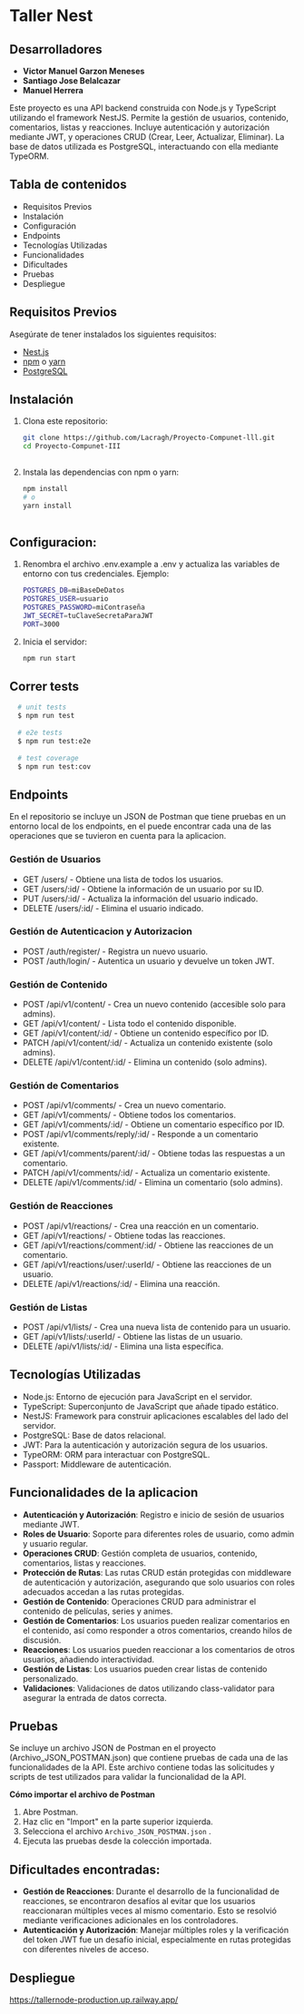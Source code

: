 # Taller Nest 

## Desarrolladores
- **Victor Manuel Garzon Meneses**
- **Santiago Jose Belalcazar**
- **Manuel Herrera**

Este proyecto es una API backend construida con Node.js y TypeScript utilizando el framework NestJS. Permite la gestión de usuarios, contenido, comentarios, listas y reacciones. Incluye autenticación y autorización mediante JWT, y operaciones CRUD (Crear, Leer, Actualizar, Eliminar). La base de datos utilizada es PostgreSQL, interactuando con ella mediante TypeORM.

## Tabla de contenidos

   - Requisitos Previos
   - Instalación
   - Configuración
   - Endpoints
   - Tecnologías Utilizadas
   - Funcionalidades
   - Dificultades
   - Pruebas
   - Despliegue

## Requisitos Previos

Asegúrate de tener instalados los siguientes requisitos:

- [Nest.js](https://nestjs.com)
- [npm](https://www.npmjs.com/) o [yarn](https://yarnpkg.com/)
- [PostgreSQL](https://www.postgresql.org)

## Instalación

1. Clona este repositorio:
   ```bash
   git clone https://github.com/Lacragh/Proyecto-Compunet-lll.git
   cd Proyecto-Compunet-III
  
2. Instala las dependencias con npm o yarn:
   ```bash
   npm install
   # o
   yarn install
  
## Configuracion:

1. Renombra el archivo .env.example a .env y actualiza las variables de entorno con tus credenciales. Ejemplo:
   
     ```bash 
     POSTGRES_DB=miBaseDeDatos
     POSTGRES_USER=usuario
     POSTGRES_PASSWORD=miContraseña
     JWT_SECRET=tuClaveSecretaParaJWT
     PORT=3000
     ```

2. Inicia el servidor:

     ```bash
     npm run start
     ```
     
## Correr tests

  ```bash
    # unit tests
    $ npm run test
    
    # e2e tests
    $ npm run test:e2e
    
    # test coverage
    $ npm run test:cov
  ```

## Endpoints

En el repositorio se incluye un JSON de Postman que tiene pruebas en un entorno local de los endpoints, en el puede encontrar cada una de las operaciones que se tuvieron en cuenta para la aplicacion.

### Gestión de Usuarios

   - GET /users/ - Obtiene una lista de todos los usuarios.
   - GET /users/:id/ - Obtiene la información de un usuario por su ID.
   - PUT /users/:id/ - Actualiza la información del usuario indicado.
   - DELETE /users/:id/ - Elimina el usuario indicado.

### Gestión de Autenticacion y Autorizacion

   - POST /auth/register/ - Registra un nuevo usuario.
   - POST /auth/login/ - Autentica un usuario y devuelve un token JWT.

### Gestión de Contenido

   - POST /api/v1/content/ - Crea un nuevo contenido (accesible solo para admins).
   - GET /api/v1/content/ - Lista todo el contenido disponible.
   - GET /api/v1/content/:id/ - Obtiene un contenido específico por ID.
   - PATCH /api/v1/content/:id/ - Actualiza un contenido existente (solo admins).
   - DELETE /api/v1/content/:id/ - Elimina un contenido (solo admins).

### Gestión de Comentarios

   - POST /api/v1/comments/ - Crea un nuevo comentario.
   - GET /api/v1/comments/ - Obtiene todos los comentarios.
   - GET /api/v1/comments/:id/ - Obtiene un comentario específico por ID.
   - POST /api/v1/comments/reply/:id/ - Responde a un comentario existente.
   - GET /api/v1/comments/parent/:id/ - Obtiene todas las respuestas a un comentario.
   - PATCH /api/v1/comments/:id/ - Actualiza un comentario existente.
   - DELETE /api/v1/comments/:id/ - Elimina un comentario (solo admins).

### Gestión de Reacciones

   - POST /api/v1/reactions/ - Crea una reacción en un comentario.
   - GET /api/v1/reactions/ - Obtiene todas las reacciones.
   - GET /api/v1/reactions/comment/:id/ - Obtiene las reacciones de un comentario.
   - GET /api/v1/reactions/user/:userId/ - Obtiene las reacciones de un usuario.
   - DELETE /api/v1/reactions/:id/ - Elimina una reacción.

### Gestión de Listas

   - POST /api/v1/lists/ - Crea una nueva lista de contenido para un usuario.
   - GET /api/v1/lists/:userId/ - Obtiene las listas de un usuario.
   - DELETE /api/v1/lists/:id/ - Elimina una lista específica.

## Tecnologías Utilizadas

  - Node.js: Entorno de ejecución para JavaScript en el servidor.
  - TypeScript: Superconjunto de JavaScript que añade tipado estático.
  - NestJS: Framework para construir aplicaciones escalables del lado del servidor.
  - PostgreSQL: Base de datos relacional.
  - JWT: Para la autenticación y autorización segura de los usuarios.
  - TypeORM: ORM para interactuar con PostgreSQL.
  - Passport: Middleware de autenticación.

## Funcionalidades de la aplicacion

  - **Autenticación y Autorización**: Registro e inicio de sesión de usuarios mediante JWT.
  - **Roles de Usuario**: Soporte para diferentes roles de usuario, como admin y usuario regular.
  - **Operaciones CRUD**: Gestión completa de usuarios, contenido, comentarios, listas y reacciones.
  - **Protección de Rutas**: Las rutas CRUD están protegidas con middleware de autenticación y autorización, asegurando que solo usuarios con roles adecuados accedan a las rutas protegidas.
  - **Gestión de Contenido**: Operaciones CRUD para administrar el contenido de películas, series y animes.
  - **Gestión de Comentarios**: Los usuarios pueden realizar comentarios en el contenido, así como responder a otros comentarios, creando hilos de discusión.
  - **Reacciones**: Los usuarios pueden reaccionar a los comentarios de otros usuarios, añadiendo interactividad.
  - **Gestión de Listas**: Los usuarios pueden crear listas de contenido personalizado.
  - **Validaciones**: Validaciones de datos utilizando class-validator para asegurar la entrada de datos correcta.

## Pruebas

Se incluye un archivo JSON de Postman en el proyecto (Archivo_JSON_POSTMAN.json) que contiene pruebas de cada una de las funcionalidades de la API.
Este archivo contiene todas las solicitudes y scripts de test utilizados para validar la funcionalidad de la API.


**Cómo importar el archivo de Postman**

1. Abre Postman.
2. Haz clic en "Import" en la parte superior izquierda.
3. Selecciona el archivo `Archivo_JSON_POSTMAN.json` .
4. Ejecuta las pruebas desde la colección importada.

## Dificultades encontradas:
   
  - **Gestión de Reacciones**: Durante el desarrollo de la funcionalidad de reacciones, se encontraron desafíos al evitar que los usuarios reaccionaran múltiples veces al mismo comentario. Esto se resolvió mediante verificaciones adicionales en los controladores.
  - **Autenticación y Autorización**: Manejar múltiples roles y la verificación del token JWT fue un desafío inicial, especialmente en rutas protegidas con diferentes niveles de acceso.

## Despliegue
   https://tallernode-production.up.railway.app/
